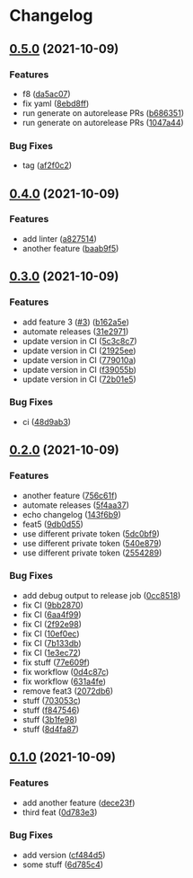 # Changelog

## [0.5.0](https://www.github.com/fpetkovski/release-playground/compare/v0.4.0...v0.5.0) (2021-10-09)


### Features

* f8 ([da5ac07](https://www.github.com/fpetkovski/release-playground/commit/da5ac07a4d5490adf972339350ed62f438beda48))
* fix yaml ([8ebd8ff](https://www.github.com/fpetkovski/release-playground/commit/8ebd8ffc990e6ddbe7f8b57cc40a86ad26e8203b))
* run generate on autorelease PRs ([b686351](https://www.github.com/fpetkovski/release-playground/commit/b686351808a926fae2d402b5833fdb70a777cf29))
* run generate on autorelease PRs ([1047a44](https://www.github.com/fpetkovski/release-playground/commit/1047a44bb7b6b276781f2d64fc5e927bd89f2c7e))


### Bug Fixes

* tag ([af2f0c2](https://www.github.com/fpetkovski/release-playground/commit/af2f0c2b97dbae519461c32fafd6c2be728353e2))

## [0.4.0](https://www.github.com/fpetkovski/release-playground/compare/v0.3.0...v0.4.0) (2021-10-09)


### Features

* add linter ([a827514](https://www.github.com/fpetkovski/release-playground/commit/a8275143c28d106e76d944f54e0993307e413429))
* another feature ([baab9f5](https://www.github.com/fpetkovski/release-playground/commit/baab9f530a5b0a1dd4e406ab965ef7131c447468))

## [0.3.0](https://www.github.com/fpetkovski/release-playground/compare/v0.2.0...v0.3.0) (2021-10-09)


### Features

* add feature 3 ([#3](https://www.github.com/fpetkovski/release-playground/issues/3)) ([b162a5e](https://www.github.com/fpetkovski/release-playground/commit/b162a5e42a2c880e4e12c90db1256db9197c9d06))
* automate releases ([31e2971](https://www.github.com/fpetkovski/release-playground/commit/31e29718c4cc4e80d6f62c1a6eacc1d762662738))
* update version in CI ([5c3c8c7](https://www.github.com/fpetkovski/release-playground/commit/5c3c8c7b3948bbba9c3d8e7cee02fff9f5b30acc))
* update version in CI ([21925ee](https://www.github.com/fpetkovski/release-playground/commit/21925eef98da6eb263497e089cf3e0f3fefe9aae))
* update version in CI ([779010a](https://www.github.com/fpetkovski/release-playground/commit/779010a594dbe06665e8881343da7c1cba5ad22e))
* update version in CI ([f39055b](https://www.github.com/fpetkovski/release-playground/commit/f39055bed9856b5928a46929cd29c29933ba37ac))
* update version in CI ([72b01e5](https://www.github.com/fpetkovski/release-playground/commit/72b01e590fd09600ac55545720d1830d801725f1))


### Bug Fixes

* ci ([48d9ab3](https://www.github.com/fpetkovski/release-playground/commit/48d9ab30e3d7d2147665a85c233d12db5b962653))

## [0.2.0](https://www.github.com/fpetkovski/release-playground/compare/v0.1.0...v0.2.0) (2021-10-09)


### Features

* another feature ([756c61f](https://www.github.com/fpetkovski/release-playground/commit/756c61f666244947ee1d5b271aad9c8b477296ef))
* automate releases ([5f4aa37](https://www.github.com/fpetkovski/release-playground/commit/5f4aa3747d2d99de0d36fe633605877c90d1fe17))
* echo changelog ([143f6b9](https://www.github.com/fpetkovski/release-playground/commit/143f6b91ca1763d3e75aa759c673f508a1d16a6f))
* feat5 ([9db0d55](https://www.github.com/fpetkovski/release-playground/commit/9db0d55b2c0925c2c6cf63bfb72f7cae0be25140))
* use different private token ([5dc0bf9](https://www.github.com/fpetkovski/release-playground/commit/5dc0bf91087f92b96e307cfd9d4524f1912712e1))
* use different private token ([540e879](https://www.github.com/fpetkovski/release-playground/commit/540e87937917554117ac207017e43c643c8c1d70))
* use different private token ([2554289](https://www.github.com/fpetkovski/release-playground/commit/2554289ace30b97c538e0c7c94066ebcc199eb24))


### Bug Fixes

* add debug output to release job ([0cc8518](https://www.github.com/fpetkovski/release-playground/commit/0cc85180ca54716ee40674ce5bd5c482b46970c2))
* fix CI ([9bb2870](https://www.github.com/fpetkovski/release-playground/commit/9bb287013d0364b63396894277c9bce4e4835b26))
* fix CI ([6aa4f99](https://www.github.com/fpetkovski/release-playground/commit/6aa4f996b165dbbac187fec779e15d6ccd7eef95))
* fix CI ([2f92e98](https://www.github.com/fpetkovski/release-playground/commit/2f92e9899930793de4ad10a0f38558315867d178))
* fix CI ([10ef0ec](https://www.github.com/fpetkovski/release-playground/commit/10ef0ec99bf45299b4d467674c9369802dba9ea1))
* fix CI ([7b133db](https://www.github.com/fpetkovski/release-playground/commit/7b133db16809fccce0ecfb977177a56c18428715))
* fix CI ([1e3ec72](https://www.github.com/fpetkovski/release-playground/commit/1e3ec723f14ee6a82d857cb21fb91ebd5bf6cf5d))
* fix stuff ([77e609f](https://www.github.com/fpetkovski/release-playground/commit/77e609f396098ece9844f7ac7e34dd0188f392f3))
* fix workflow ([0d4c87c](https://www.github.com/fpetkovski/release-playground/commit/0d4c87c535f5705538ecb81fd35f7f4238e4f6ed))
* fix workflow ([631a4fe](https://www.github.com/fpetkovski/release-playground/commit/631a4fe03d637879a44d7ef1dcd265094627b4f3))
* remove feat3 ([2072db6](https://www.github.com/fpetkovski/release-playground/commit/2072db610ad776dfa2425619262a49e8ee66c414))
* stuff ([703053c](https://www.github.com/fpetkovski/release-playground/commit/703053c53e14224ed354f72796e0b3446fa6b756))
* stuff ([f847546](https://www.github.com/fpetkovski/release-playground/commit/f847546c3b4c0ba7a0ed53788b5cf630694af049))
* stuff ([3b1fe98](https://www.github.com/fpetkovski/release-playground/commit/3b1fe98e9262a70a6208179d70c66ae764f09053))
* stuff ([8d4fa87](https://www.github.com/fpetkovski/release-playground/commit/8d4fa8764e2caeecfef1e2488b499a39c998f5e5))

## [0.1.0](https://www.github.com/fpetkovski/release-playground/compare/v0.0.1...v0.1.0) (2021-10-09)


### Features

* add another feature ([dece23f](https://www.github.com/fpetkovski/release-playground/commit/dece23fc0c610ff2f15453661b9b116c5e48058e))
* third feat ([0d783e3](https://www.github.com/fpetkovski/release-playground/commit/0d783e335c5bf658532c8c2ce7b86d020c0bf3b4))


### Bug Fixes

* add version ([cf484d5](https://www.github.com/fpetkovski/release-playground/commit/cf484d5e8690e9a060ae5af688721649570c9cca))
* some stuff ([6d785c4](https://www.github.com/fpetkovski/release-playground/commit/6d785c4506af82557fba2c07e1b08145883ba477))

